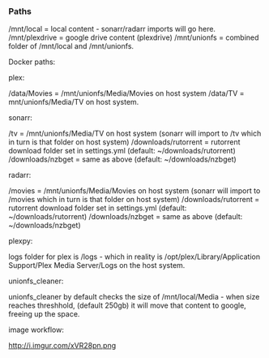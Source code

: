 ### Paths

/mnt/local = local content - sonarr/radarr imports will go here.
/mnt/plexdrive = google drive content (plexdrive)
/mnt/unionfs = combined folder of /mnt/local and /mnt/unionfs.

Docker paths:

plex:

/data/Movies = /mnt/unionfs/Media/Movies on host system
/data/TV = mnt/unionfs/Media/TV on host system.

sonarr:

/tv = /mnt/unionfs/Media/TV on host system (sonarr will import to /tv which in turn is that folder on host system)
/downloads/rutorrent = rutorrent download folder set in settings.yml (default: ~/downloads/rutorrent)
/downloads/nzbget = same as above (default: ~/downloads/nzbget)

radarr:

/movies = /mnt/unionfs/Media/Movies on host system (sonarr will import to /movies which in turn is that folder on host system)
/downloads/rutorrent = rutorrent download folder set in settings.yml (default: ~/downloads/rutorrent)
/downloads/nzbget = same as above (default: ~/downloads/nzbget)

plexpy:

logs folder for plex is /logs - which in reality is /opt/plex/Library/Application Support/Plex Media Server/Logs on the host system.

unionfs_cleaner:

unionfs_cleaner by default checks the size of /mnt/local/Media - when size reaches threshhold, (default 250gb) it will move that content to google, freeing up the space.

image workflow:

http://i.imgur.com/xVR28pn.png


